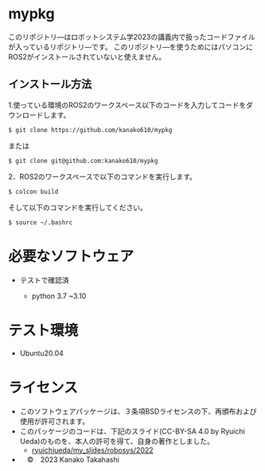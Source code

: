 
# mypkg
このリポジトリ―はロボットシステム学2023の講義内で扱ったコードファイルが入っているリポジトリ―です。
このリポジトリ―を使うためにはパソコンにROS2がインストールされていないと使えません。

## インストール方法

1.使っている環境のROS2のワークスペース以下のコードを入力してコードをダウンロードします。
```
$ git clone https://github.com/kanako610/mypkg

```
または
```
$ git clone git@github.com:kanako610/mypkg
```
2．ROS2のワークスペースで以下のコマンドを実行します。
```
$ colcon build
```
そして以下のコマンドを実行してください。
```
$ source ~/.bashrc
```



# 必要なソフトウェア
* テストで確認済

  * python 3.7 ~3.10
# テスト環境

* Ubuntu20.04



# ライセンス
* このソフトウェアパッケージは、３条項BSDライセンスの下、再頒布および使用が許可されます。　　
* このパッケージのコードは、下記のスライド(CC-BY-SA 4.0 by Ryuichi Ueda)のものを、本人の許可を得て、自身の著作としました。　　
   *  [ryuichiueda/my_slides/robosys/2022](https://github.com/ryuichiueda/my_slides/tree/master/robosys_2022)
* 　©　2023 Kanako Takahashi　
